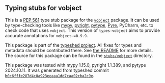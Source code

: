 ## Typing stubs for vobject

This is a [PEP 561](https://peps.python.org/pep-0561/)
type stub package for the [`vobject`](https://github.com/py-vobject/vobject) package.
It can be used by type-checking tools like
[mypy](https://github.com/python/mypy/),
[pyright](https://github.com/microsoft/pyright),
[pytype](https://github.com/google/pytype/),
[Pyre](https://pyre-check.org/),
PyCharm, etc. to check code that uses `vobject`. This version of
`types-vobject` aims to provide accurate annotations for
`vobject~=0.9.9`.

This package is part of the [typeshed project](https://github.com/python/typeshed).
All fixes for types and metadata should be contributed there.
See [the README](https://github.com/python/typeshed/blob/main/README.md)
for more details. The source for this package can be found in the
[`stubs/vobject`](https://github.com/python/typeshed/tree/main/stubs/vobject)
directory.

This package was tested with
mypy 1.15.0,
pyright 1.1.389,
and pytype 2024.10.11.
It was generated from typeshed commit
[`b0c6fffe287d4c0a923eeaaa1dd7caa02cba2c9e`](https://github.com/python/typeshed/commit/b0c6fffe287d4c0a923eeaaa1dd7caa02cba2c9e).
